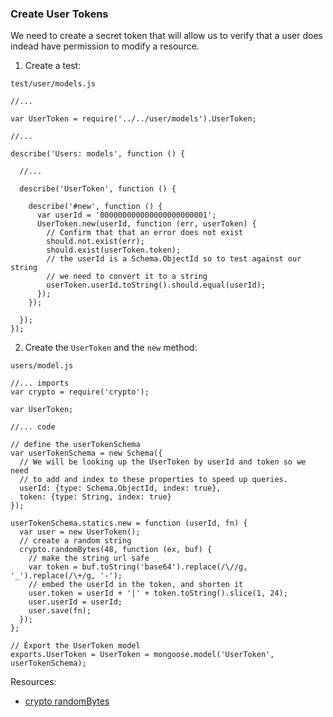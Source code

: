 ### Create User Tokens

We need to create a secret token that will allow us to verify that a
user does indead have permission to modify a resource.

1. Create a test:

  `test/user/models.js`

  ```
  //...

  var UserToken = require('../../user/models').UserToken;

  //...

  describe('Users: models', function () {

    //...

    describe('UserToken', function () {

      describe('#new', function () {
        var userId = '000000000000000000000001';
        UserToken.new(userId, function (err, userToken) {
          // Confirm that that an error does not exist
          should.not.exist(err);
          should.exist(userToken.token);
          // the userId is a Schema.ObjectId so to test against our string
          // we need to convert it to a string
          userToken.userId.toString().should.equal(userId);
        });
      });

    });
  });
  
  ```

2. Create the `UserToken` and the `new` method:

  `users/model.js`

  ```
  //... imports
  var crypto = require('crypto');

  var UserToken;

  //... code

  // define the userTokenSchema
  var userTokenSchema = new Schema({
    // We will be looking up the UserToken by userId and token so we need
    // to add and index to these properties to speed up queries.
    userId: {type: Schema.ObjectId, index: true},
    token: {type: String, index: true}
  });

  userTokenSchema.statics.new = function (userId, fn) {
    var user = new UserToken();
    // create a random string
    crypto.randomBytes(48, function (ex, buf) {
      // make the string url safe
      var token = buf.toString('base64').replace(/\//g, '_').replace(/\+/g, '-');
      // embed the userId in the token, and shorten it
      user.token = userId + '|' + token.toString().slice(1, 24);
      user.userId = userId;
      user.save(fn);
    });
  };

  // Export the UserToken model
  exports.UserToken = UserToken = mongoose.model('UserToken', userTokenSchema);
  ```

Resources:

- [crypto randomBytes][]

[crypto randomBytes]: http://nodejs.org/docs/latest/api/crypto.html#crypto_crypto_randombytes_size_callback
